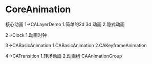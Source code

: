 # CoreAnimation
核心动画
1->CALayerDemo
1.简单的2d 3d 动画
2.隐式动画

2->Clock
1.动画时钟

3->CABasicAnimation
1.CABasicAnimation
2.CAKeyframeAnimation

4->CATransition
1.转场动画
2.动画组 CAAnimationGroup